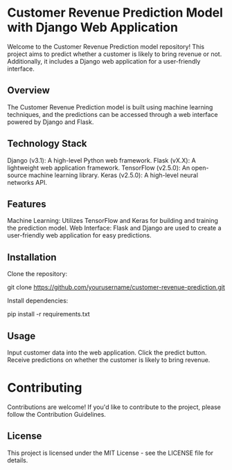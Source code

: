 # Customer Revenue Prediction Model with Django Web Application

Welcome to the Customer Revenue Prediction model repository! This project aims to predict whether a customer is likely to bring revenue or not. Additionally, it includes a Django web application for a user-friendly interface.

## Overview

The Customer Revenue Prediction model is built using machine learning techniques, and the predictions can be accessed through a web interface powered by Django and Flask.

## Technology Stack

Django (v3.1): A high-level Python web framework.
Flask (vX.X): A lightweight web application framework.
TensorFlow (v2.5.0): An open-source machine learning library.
Keras (v2.5.0): A high-level neural networks API.

## Features

Machine Learning: Utilizes TensorFlow and Keras for building and training the prediction model.
Web Interface: Flask and Django are used to create a user-friendly web application for easy predictions.

## Installation

Clone the repository:

git clone https://github.com/yourusername/customer-revenue-prediction.git

Install dependencies:

pip install -r requirements.txt

## Usage

Input customer data into the web application.
Click the predict button.
Receive predictions on whether the customer is likely to bring revenue.

# Contributing

Contributions are welcome! If you'd like to contribute to the project, please follow the Contribution Guidelines.

## License
This project is licensed under the MIT License - see the LICENSE file for details.
